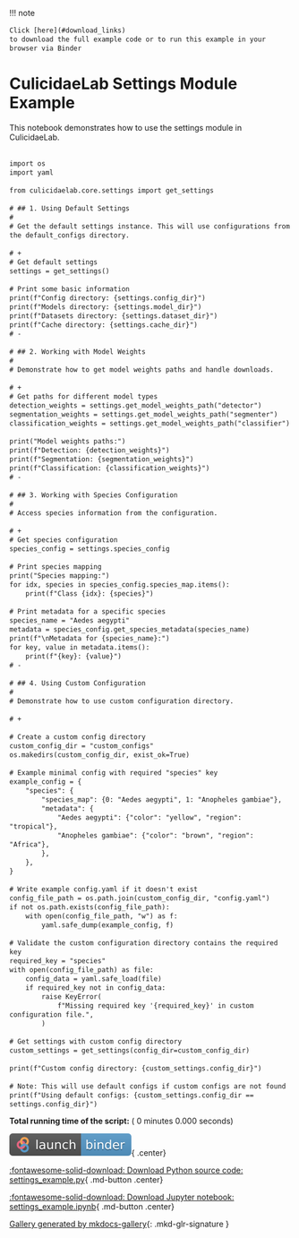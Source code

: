 
<!--
 DO NOT EDIT.
 THIS FILE WAS AUTOMATICALLY GENERATED BY mkdocs-gallery.
 TO MAKE CHANGES, EDIT THE SOURCE PYTHON FILE:
 "examples/settings_example.py"
 LINE NUMBERS ARE GIVEN BELOW.
-->

!!! note

    Click [here](#download_links)
    to download the full example code or to run this example in your browser via Binder


# CulicidaeLab Settings Module Example

This notebook demonstrates how to use the settings module in CulicidaeLab.

<!-- GENERATED FROM PYTHON SOURCE LINES 6-107 -->

```{.python }

import os
import yaml

from culicidaelab.core.settings import get_settings

# ## 1. Using Default Settings
#
# Get the default settings instance. This will use configurations from the default_configs directory.

# +
# Get default settings
settings = get_settings()

# Print some basic information
print(f"Config directory: {settings.config_dir}")
print(f"Models directory: {settings.model_dir}")
print(f"Datasets directory: {settings.dataset_dir}")
print(f"Cache directory: {settings.cache_dir}")
# -

# ## 2. Working with Model Weights
#
# Demonstrate how to get model weights paths and handle downloads.

# +
# Get paths for different model types
detection_weights = settings.get_model_weights_path("detector")
segmentation_weights = settings.get_model_weights_path("segmenter")
classification_weights = settings.get_model_weights_path("classifier")

print("Model weights paths:")
print(f"Detection: {detection_weights}")
print(f"Segmentation: {segmentation_weights}")
print(f"Classification: {classification_weights}")
# -

# ## 3. Working with Species Configuration
#
# Access species information from the configuration.

# +
# Get species configuration
species_config = settings.species_config

# Print species mapping
print("Species mapping:")
for idx, species in species_config.species_map.items():
    print(f"Class {idx}: {species}")

# Print metadata for a specific species
species_name = "Aedes aegypti"
metadata = species_config.get_species_metadata(species_name)
print(f"\nMetadata for {species_name}:")
for key, value in metadata.items():
    print(f"{key}: {value}")
# -

# ## 4. Using Custom Configuration
#
# Demonstrate how to use custom configuration directory.

# +

# Create a custom config directory
custom_config_dir = "custom_configs"
os.makedirs(custom_config_dir, exist_ok=True)

# Example minimal config with required "species" key
example_config = {
    "species": {
        "species_map": {0: "Aedes aegypti", 1: "Anopheles gambiae"},
        "metadata": {
            "Aedes aegypti": {"color": "yellow", "region": "tropical"},
            "Anopheles gambiae": {"color": "brown", "region": "Africa"},
        },
    },
}

# Write example config.yaml if it doesn't exist
config_file_path = os.path.join(custom_config_dir, "config.yaml")
if not os.path.exists(config_file_path):
    with open(config_file_path, "w") as f:
        yaml.safe_dump(example_config, f)

# Validate the custom configuration directory contains the required key
required_key = "species"
with open(config_file_path) as file:
    config_data = yaml.safe_load(file)
    if required_key not in config_data:
        raise KeyError(
            f"Missing required key '{required_key}' in custom configuration file.",
        )

# Get settings with custom config directory
custom_settings = get_settings(config_dir=custom_config_dir)

print(f"Custom config directory: {custom_settings.config_dir}")

# Note: This will use default configs if custom configs are not found
print(f"Using default configs: {custom_settings.config_dir == settings.config_dir}")
```


**Total running time of the script:** ( 0 minutes  0.000 seconds)

<div id="download_links"></div>

[![Launch binder](./images/binder_badge_logo.svg)](https://mybinder.org/v2/gh/iloncka-ds/culicidaelab/gh-pages?urlpath=lab/tree/examples/generated/gallery/settings_example.ipynb){ .center}

[:fontawesome-solid-download: Download Python source code: settings_example.py](./settings_example.py){ .md-button .center}

[:fontawesome-solid-download: Download Jupyter notebook: settings_example.ipynb](./settings_example.ipynb){ .md-button .center}


[Gallery generated by mkdocs-gallery](https://smarie.github.io/mkdocs-gallery){: .mkd-glr-signature }

